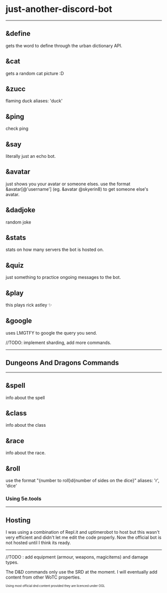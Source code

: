 # just-another-discord-bot
***

## &define 
gets the word to define through the urban dictionary API.

## &cat
gets a random cat picture :D

## &zucc 
flaming duck
aliases: 'duck'

## &ping 
check ping

## &say 
literally just an echo bot.

## &avatar 
just shows you your avatar or someone elses. use the format &avatar[@'username'] (eg. &avatar @skyerin8) to get someone else's avatar.

## &dadjoke
random joke

## &stats
stats on how many servers the bot is hosted on.

## &quiz
just something to practice ongoing messages to the bot. 

## &play
this plays rick astley :sparkles:

## &google <Query>
uses LMGTFY to google the query you send.

//TODO: implement sharding, add more commands.
***
## Dungeons And Dragons Commands
***
## &spell <spell name>
info about the spell

## &class <spell name>
info about the class
  
## &race <spell name>
info about the race. 

## &roll <args>
use the format "{number to roll}d{number of sides on the dice}" 
aliases: 'r', 'dice'

### Using 5e.tools
***
## Hosting
I was using a combination of Repl.it and uptimerobot to host but this wasn't very efficient and didn't let me edit the code properly. 
Now the official bot is not hosted until I think its ready.
***

//TODO : add equipment (armour, weapons, magicitems) and damage types.

The D&D commands only use the SRD at the moment. I will eventually add content from other WoTC properties.


<sub><sup>Using most official dnd content provided they are licenced under OGL</sup></sub>
